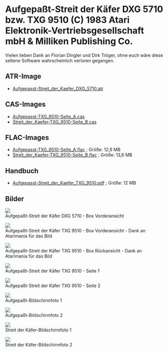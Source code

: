 # Aufgepaßt-Streit der Käfer DXG 5710 bzw. TXG 9510 (C) 1983 Atari Elektronik-Vertriebsgesellschaft mbH & Milliken Publishing Co.  
  
Vielen lieben Dank an Florian Dingler und Dirk Tröger, ohne euch wäre diese seltene Software wahrscheinlich verloren gegangen.  
  
## ATR-Image  
- [Aufgepasst-Streit_der_Kaefer_DXG_5710.atr](attachments/Aufgepasst-Streit_der_Kaefer_DXG_5710.atr)  
  
## CAS-Images  
- [Aufgepasst-TXG_9510-Seite_A.cas](attachments/Aufgepasst-TXG_9510-Seite_A.cas)  
- [Streit_der_Kaefer-TXG_9510-Seite_B.cas](attachments/Streit_der_Kaefer-TXG_9510-Seite_B.cas)  
  
## FLAC-Images  
- [Aufgepasst-TXG_9510-Seite_A.flac](attachments/Aufgepasst-TXG_9510-Seite_A.flac) ; Größe: 12,6 MB  
- [Streit_der_Kaefer-TXG_9510-Seite_B.flac](attachments/Streit_der_Kaefer-TXG_9510-Seite_B.flac) ; Größe: 13,6 MB  
  
## Handbuch  
- [Aufgepasst-Streit_der_Kaefer_TXG_9510.pdf](attachments/Aufgepasst-Streit_der_Kaefer_TXG_9510.pdf) ; Größe: 12 MB  
  
## Bilder  
![](attachments/Cover1a.jpg)  
Aufgepaßt-Streit der Käfer DXG 5710 - Box Vorderansicht  
  
![](attachments/Cover1b.jpg)  
Aufgepaßt-Streit der Käfer TXG 9510 - Box Vorderansicht - Dank an Atarimania für das Bild  
  
![](attachments/Cover2.jpg)  
Aufgepaßt-Streit der Käfer TXG 9510 - Box Rückansicht - Dank an Atarimania für das Bild  
  
![](attachments/Aufgepasst-TXG_9510-Seite_A.jpg)  
Aufgepaßt-Streit der Käfer TXG 9510 - Seite 1  
  
![](attachments/Streit_der_Kaefer-TXG_9510-Seite+B.jpg)  
Aufgepaßt-Streit der Käfer TXG 9510 - Seite 2  
  
![](attachments/Aufgepasst-TXG_9510-Seite_A-1.jpg)  
Aufgepaßt-Bildschirmfoto 1  
  
![](attachments/Aufgepasst-TXG_9510-Seite_A-2.jpg)  
Aufgepaßt-Bildschirmfoto 2  
  
![](attachments/Streit_der_Kaefer-TXG_9510-Seite_B-1.jpg)  
Streit der Käfer-Bildschirmfoto 1  
  
![](attachments/Streit_der_Kaefer-TXG_9510-Seite_B-2.jpg)  
Streit der Käfer-Bildschirmfoto 2  
